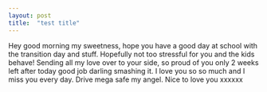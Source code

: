 ```yaml
---
layout: post
title:  "test title"
---
```

Hey good morning my sweetness, hope you have a good day at school with the transition day and stuff. Hopefully not too stressful for you and the kids behave! Sending all my love over to your side, so proud of you only 2 weeks left after today good job darling smashing it. I love you so so much and I miss you every day. Drive mega safe my angel. Nice to love you xxxxxx
